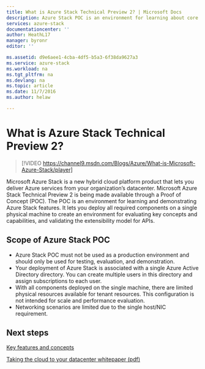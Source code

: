 ```yaml
---
title: What is Azure Stack Technical Preview 2? | Microsoft Docs
description: Azure Stack POC is an environment for learning about core Azure Stack features and scenarios.
services: azure-stack
documentationcenter: ''
author: HeathL17
manager: byronr
editor: ''

ms.assetid: d9e6aee1-4cba-4df5-b5a3-6f38da9627a3
ms.service: azure-stack
ms.workload: na
ms.tgt_pltfrm: na
ms.devlang: na
ms.topic: article
ms.date: 11/7/2016
ms.author: helaw

---
```

# What is Azure Stack Technical Preview 2?
>[!VIDEO https://channel9.msdn.com/Blogs/Azure/What-is-Microsoft-Azure-Stack/player]


Microsoft Azure Stack is a new hybrid cloud platform product that lets you deliver Azure services from your organization’s datacenter. Microsoft Azure Stack Technical Preview 2 is being made available through a Proof of Concept (POC). The POC is an environment for learning and demonstrating Azure Stack features. It lets you deploy all required components on a single physical machine to create an environment for evaluating key concepts and capabilities, and validating the extensibility model for APIs.

## Scope of Azure Stack POC
* Azure Stack POC must not be used as a production environment and should only be used for testing, evaluation, and demonstration.  
* Your deployment of Azure Stack is associated with a single Azure Active Directory directory. You can create multiple users in this directory and assign subscriptions to each user.
* With all components deployed on the single machine, there are limited physical resources available for tenant resources. This configuration is not intended for scale and performance evaluation.
* Networking scenarios are limited due to the single host/NIC requirement.

## Next steps
[Key features and concepts](azure-stack-key-features.md)

[Taking the cloud to your datacenter whitepaper (pdf)](http://download.microsoft.com/download/3/F/3/3F3811C0-969D-422C-9EDA-42CB79BABA96/Bring-the-cloud-to-your-datacenter-Microsoft-Azure-Stack.pdf)

